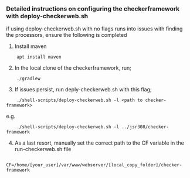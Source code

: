 ### Detailed instructions on configuring the checkerframework with deploy-checkerweb.sh

if using deploy-checkerweb.sh with no flags runs into issues with finding the processors, ensure the following is completed

1. Install maven
```
    apt install maven
```
2. In the local clone of the checkerframework, run;
```
    ./gradlew
```
3. If issues persist, run deply-checkerweb.sh with this flag;
```
    ./shell-scripts/deploy-checkerweb.sh -l <path to checker-framework>
```
e.g.
```
    ./shell-scripts/deploy-checkerweb.sh -l ../jsr308/checker-framework
```
4. As a last resort, manually set the correct path to the CF variable in the run-checkerweb.sh file 
```
    CF=/home/[your_user]/var/www/webserver/[local_copy_folder]/checker-framework
```

